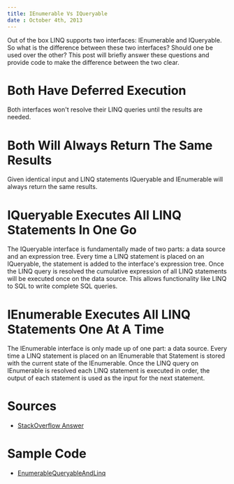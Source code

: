 ```yaml
---
title: IEnumerable Vs IQueryable
date : October 4th, 2013 
---
```

Out of the box LINQ supports two interfaces: IEnumerable and IQueryable. So what is the difference between these two interfaces? Should one be used over the other? This post will briefly answer these questions and provide code to make the difference between the two clear.

# Both Have Deferred Execution #

Both interfaces won't resolve their LINQ queries until the results are needed.

# Both Will Always Return The Same Results #
Given identical input and LINQ statements IQueryable and IEnumerable will always return the same results.

# IQueryable Executes All LINQ Statements In One Go #

The IQueryable interface is fundamentally made of two parts: a data source and an expression tree. Every time a LINQ statement is placed on an IQueryable, the statement is added to the interface's expression tree. Once the LINQ query is resolved the cumulative expression of all LINQ statements will be executed once on the data source. This allows functionality like LINQ to SQL to write complete SQL queries.

# IEnumerable Executes All LINQ Statements One At A Time #

The IEnumerable interface is only made up of one part: a data source. Every time a LINQ statement is placed on an IEnumerable that Statement is stored with the current state of the IEnumerable. Once the LINQ query on IEnumerable is resolved each LINQ statement is executed in order, the output of each statement is used as the input for the next statement.

# Sources #

* [StackOverflow Answer](http://stackoverflow.com/a/2876655/1066291)

# Sample Code #

* [EnumerableQueryableAndLinq](https://github.com/mrucker/.NET-Studies/tree/master/EnumerableQueryableAndLinq)